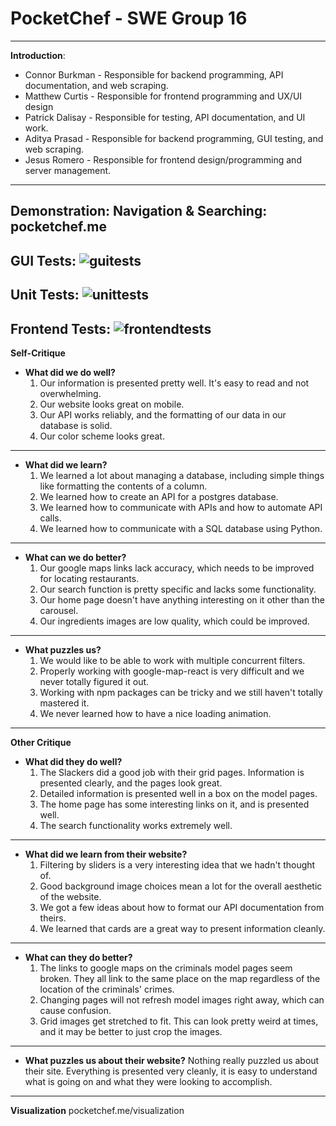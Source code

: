 PocketChef - SWE Group 16
==========
---
**Introduction**:
+ Connor Burkman - Responsible for backend programming, API documentation, and web scraping.
+ Matthew Curtis - Responsible for frontend programming and UX/UI design
+ Patrick Dalisay - Responsible for testing, API documentation, and UI work. 
+ Aditya Prasad - Responsible for backend programming, GUI testing, and web scraping.
+ Jesus Romero - Responsible for frontend design/programming and server management.
---
**Demonstration**:
Navigation & Searching: pocketchef.me
---
GUI Tests:
![guitests](https://i.imgur.com/cWRFUlw.png)
---
Unit Tests:
![unittests](https://i.imgur.com/fAbkd5c.png)
---
Frontend Tests:
![frontendtests](https://i.imgur.com/Q1HYPKp.png)
---
**Self-Critique**
+ **What did we do well?**
    1) Our information is presented pretty well. It's easy to read and not overwhelming.
    2) Our website looks great on mobile.
    3) Our API works reliably, and the formatting of our data in our database is solid.
    4) Our color scheme looks great.
---
+ **What did we learn?**
    1) We learned a lot about managing a database, including simple things like formatting the contents of a column.
    2) We learned how to create an API for a postgres database.
    3) We learned how to communicate with APIs and how to automate API calls.
    4) We learned how to communicate with a SQL database using Python.
---
+ **What can we do better?**
    1) Our google maps links lack accuracy, which needs to be improved for locating restaurants.
    2) Our search function is pretty specific and lacks some functionality.
    3) Our home page doesn't have anything interesting on it other than the carousel.
    4) Our ingredients images are low quality, which could be improved.
---
+ **What puzzles us?**
    1) We would like to be able to work with multiple concurrent filters.
    2) Properly working with google-map-react is very difficult and we never totally figured it out.
    3) Working with npm packages can be tricky and we still haven't totally mastered it.
    4) We never learned how to have a nice loading animation.
---
**Other Critique**
+ **What did they do well?**
    1) The Slackers did a good job with their grid pages. Information is presented clearly, and the pages look great.
    2) Detailed information is presented well in a box on the model pages.
    3) The home page has some interesting links on it, and is presented well.
    4) The search functionality works extremely well.
---
+ **What did we learn from their website?**
    1) Filtering by sliders is a very interesting idea that we hadn't thought of.
    2) Good background image choices mean a lot for the overall aesthetic of the website.
    3) We got a few ideas about how to format our API documentation from theirs.
    4) We learned that cards are a great way to present information cleanly.
---
+ **What can they do better?**
    1) The links to google maps on the criminals model pages seem broken. They all link to the same place on the map regardless of the location of the criminals' crimes.
    2) Changing pages will not refresh model images right away, which can cause confusion.
    3) Grid images get stretched to fit. This can look pretty weird at times, and it may be better to just crop the images.
---
+ **What puzzles us about their website?**
    Nothing really puzzled us about their site. Everything is presented very cleanly, it is easy to understand what is going on and what they were looking to accomplish.
---
**Visualization**
pocketchef.me/visualization

